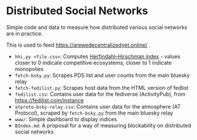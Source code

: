# Distributed Social Networks

Simple code and data to measure how distributed various social networks are in practice.

This is used to feed https://arewedecentralizedyet.online/ .

* `hhi.py <file.csv>`: Computes [Herfindahl–Hirschman index](https://en.wikipedia.org/wiki/Herfindahl%E2%80%93Hirschman_index) - values closer to 0 indicate competitive ecosystems, closer to 1 indicate monopolies
* `fetch-bsky.py`: Scrapes PDS list and user counts from the main bluesky relay
* `fetch-fedilist.py`: Scrapes host data from the HTML version of fedlist
* `fedilist.csv`: Contains user data for the fediverse (ActivityPub), from https://fedilist.com/instance
* `atproto-bsky-relay.csv`: Contains user data for the atmosphere (AT Protocol), scraped by `fetch-bsky.py` from the main bluesky relay
* `www/`: Simple dashboard to display indices
* `BIndex.md`: A proposal for a way of measuring blockability on distributed social networks
